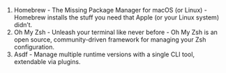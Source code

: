 1. Homebrew - The Missing Package Manager for macOS (or Linux) - Homebrew installs the stuff you need that Apple (or your Linux system) didn’t.
2. Oh My Zsh - Unleash your terminal like never before - Oh My Zsh is an open source, community-driven framework for managing your Zsh configuration.
3. Asdf - Manage multiple runtime versions with a single CLI tool, extendable via plugins.
